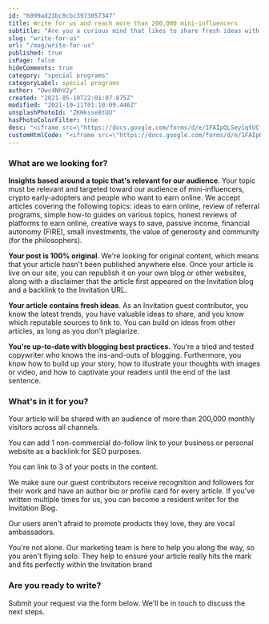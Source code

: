 ```yaml
---
id: "6099ad23bc0cbc3973057347"
title: Write for us and reach more than 200,000 mini-influencers
subtitle: "Are you a curious mind that likes to share fresh ideas with an audience of driven people earning online. Well, you've come to the right place. We're always looking for guest contributors for the Invitation Blog."
slug: "write-for-us"
url: "/mag/write-for-us"
published: true
isPage: false
hideComments: true
category: "special programs"
categoryLabel: special programs
author: "Owc4NhV2y"
created: "2021-05-10T22:01:07.875Z"
modified: "2021-10-11T01:10:09.446Z"
unsplashPhotoId: "ZKHksse8tUU"
hasPhotoColorFilter: true
desc: "<iframe src=\"https://docs.google.com/forms/d/e/1FAIpQLSeyiqtUCf7Z_tFupbpgdfyQuj7QunIPZb7yo5c_awouj-6HlQ/viewform?embedded=true\" width=\"640\" height=\"1693\" frameborder=\"0\" marginheight=\"0\" marginwidth=\"0\">Loading…</iframe>"
customHtmlCode: "<iframe src=\"https://docs.google.com/forms/d/e/1FAIpQLSeyiqtUCf7Z_tFupbpgdfyQuj7QunIPZb7yo5c_awouj-6HlQ/viewform?embedded=true\" width=\"640\" height=\"1693\" frameborder=\"0\" marginheight=\"0\" marginwidth=\"0\">Loading…</iframe>"
---
```

### **What are we looking for?**

**Insights based around a topic that's relevant for our audience**. Your topic must be relevant and targeted toward our audience of mini-influencers, crypto early-adopters and people who want to earn online. We accept articles covering the following topics: ideas to earn online, review of referral programs, simple how-to guides on various topics, honest reviews of platforms to earn online, creative ways to save, passive income, financial autonomy (FIRE), small investments, the value of generosity and community (for the philosophers).

**Your post is 100% original**. We're looking for original content, which means that your article hasn't been published anywhere else. Once your article is live on our site, you can republish it on your own blog or other websites, along with a disclaimer that the article first appeared on the Invitation blog and a backlink to the Invitation URL.

**Your article contains fresh ideas**. As an Invitation guest contributor, you know the latest trends, you have valuable ideas to share, and you know which reputable sources to link to. You can build on ideas from other articles, as long as you don't plagiarize.

**You're up-to-date with blogging best practices.**&nbsp;You're a tried and tested copywriter who knows the ins-and-outs of blogging. Furthermore, you know how to build up your story, how to illustrate your thoughts with images or video, and how to captivate your readers until the end of the last sentence.

### **What's in it for you?**

Your article will be shared with an audience of more than 200,000 monthly visitors across all channels.

You can add 1 non-commercial do-follow link to your business or personal website as a backlink for SEO purposes.

You can link to 3 of your posts in the content.

We make sure our guest contributors receive recognition and followers for their work and have an author bio or profile card for every article. If you've written multiple times for us, you can become a resident writer for the Invitation Blog.

Our users aren't afraid to promote products they love, they are vocal ambassadors.

You're not alone. Our marketing team is here to help you along the way, so you aren't flying solo. They help to ensure your article really hits the mark and fits perfectly within the Invitation brand

### **Are you ready to write?**

Submit your request via the form below. We'll be in touch to discuss the next steps.
